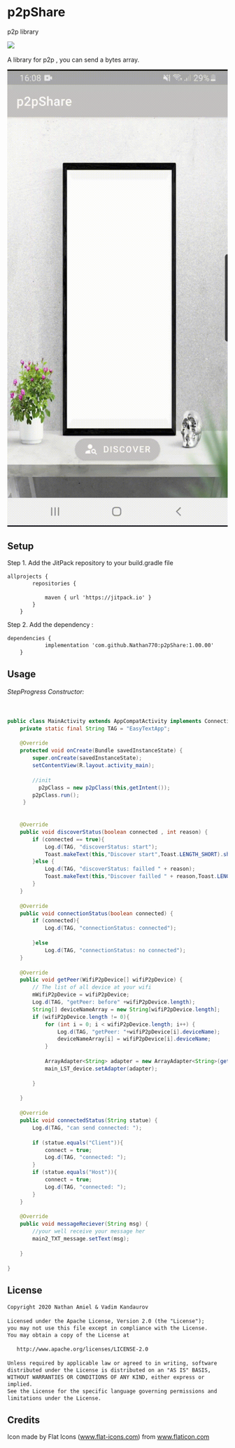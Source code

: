 # p2pShare
p2p library

[![](https://jitpack.io/v/Nathan770/p2pShare.svg)](https://jitpack.io/#Nathan770/p2pShare)

A library for p2p , you can send a bytes array.


<img src="https://github.com/Nathan770/p2pShare/blob/master/p2pShareExplication.gif"  width="512">


## Setup 

Step 1. Add the JitPack repository to your build.gradle file
```
allprojects {
		repositories {
		
			maven { url 'https://jitpack.io' }
		}
	}
```

Step 2. Add the dependency :
```
dependencies {
 	        implementation 'com.github.Nathan770:p2pShare:1.00.00'
	}
```

## Usage

###### StepProgress Constructor:
```java

public class MainActivity extends AppCompatActivity implements ConnectionSatutsCallBack {
    private static final String TAG = "EasyTextApp";

    @Override
    protected void onCreate(Bundle savedInstanceState) {
        super.onCreate(savedInstanceState);
        setContentView(R.layout.activity_main);
	      
        //init
	      p2pClass = new p2pClass(this,getIntent());
        p2pClass.run();
     }
     
    
    @Override
    public void discoverStatus(boolean connected , int reason) {
        if (connected == true){
            Log.d(TAG, "discoverStatus: start");
            Toast.makeText(this,"Discover start",Toast.LENGTH_SHORT).show();
        }else {
            Log.d(TAG, "discoverStatus: failled " + reason);
            Toast.makeText(this,"Discover failled " + reason,Toast.LENGTH_SHORT).show();
        }
    }

    @Override
    public void connectionStatus(boolean connected) {
        if (connected){
            Log.d(TAG, "connectionStatus: connected");

        }else
            Log.d(TAG, "connectionStatus: no connected");
    }

    @Override
    public void getPeer(WifiP2pDevice[] wifiP2pDevice) {
        // The list of all device at your wifi
        mWifiP2pDevice = wifiP2pDevice;
        Log.d(TAG, "getPeer: before" +wifiP2pDevice.length);
        String[] deviceNameArray = new String[wifiP2pDevice.length];
        if (wifiP2pDevice.length != 0){
            for (int i = 0; i < wifiP2pDevice.length; i++) {
                Log.d(TAG, "getPeer: "+wifiP2pDevice[i].deviceName);
                deviceNameArray[i] = wifiP2pDevice[i].deviceName;
            }

            ArrayAdapter<String> adapter = new ArrayAdapter<String>(getApplicationContext(), android.R.layout.simple_list_item_1, deviceNameArray);
            main_LST_device.setAdapter(adapter);

        }

    }

    @Override
    public void connectedStatus(String statue) {
        Log.d(TAG, "can send connected: ");

        if (statue.equals("Client")){
            connect = true;
            Log.d(TAG, "connected: ");
        }
        if (statue.equals("Host")){
            connect = true;
            Log.d(TAG, "connected: ");
        }
    }

    @Override
    public void messageReciever(String msg) {
        //your well receive your message her
        main2_TXT_message.setText(msg);
      
    }
     
}     		
```
## License

    Copyright 2020 Nathan Amiel & Vadim Kandaurov

    Licensed under the Apache License, Version 2.0 (the "License");
    you may not use this file except in compliance with the License.
    You may obtain a copy of the License at

       http://www.apache.org/licenses/LICENSE-2.0

    Unless required by applicable law or agreed to in writing, software
    distributed under the License is distributed on an "AS IS" BASIS,
    WITHOUT WARRANTIES OR CONDITIONS OF ANY KIND, either express or implied.
    See the License for the specific language governing permissions and
    limitations under the License.

## Credits

Icon made by Flat Icons (www.flat-icons.com) from www.flaticon.com
